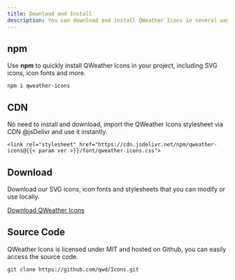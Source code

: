 ```yaml
---
title: Download and Install
description: You can download and install QWeather Icons in several ways.
---
```

## npm

Use **npm** to quickly install QWeather Icons in your project, including SVG icons, icon fonts and more.

```
npm i qweather-icons
```

## CDN 

No need to install and download, import the QWeather Icons stylesheet via CDN @jsDelivr and use it instantly.

```
<link rel="stylesheet" href="https://cdn.jsdelivr.net/npm/qweather-icons@{{< param ver >}}/font/qweather-icons.css">
```

## Download

Download our SVG icons, icon fonts and stylesheets that you can modify or use locally.


[Download QWeather Icons](https://github.com/qwd/Icons/releases/latest/)

## Source Code

QWeather Icons is licensed under MIT and hosted on Github, you can easily access the source code.

```git
git clone https://github.com/qwd/Icons.git
```

